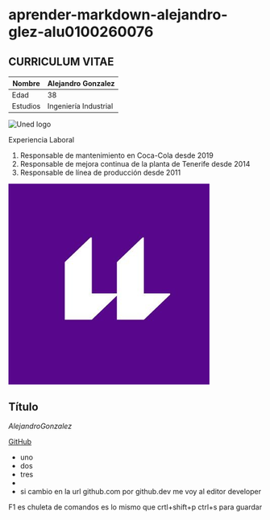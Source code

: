 # aprender-markdown-alejandro-glez-alu0100260076

## CURRICULUM VITAE

Nombre | Alejandro Gonzalez 
-------|--------
Edad | 38
Estudios | Ingeniería Industrial

![Uned logo](http://portal.uned.es/NUEVOWEB/IMAGENES/logo_uned.gif)

Experiencia Laboral
1. Responsable de mantenimiento en Coca-Cola desde 2019
2. Responsable de mejora continua de la planta de Tenerife desde 2014
3. Responsable de línea de producción desde 2011


![ULL Logo](logo-ull.jpg)


## Título
*AlejandroGonzalez*

[GitHub](http://github.com)

* uno
* dos
* tres
* 
* si cambio en la url github.com por github.dev me voy al editor developer


F1 es chuleta de comandos es lo mismo que crtl+shift+p
ctrl+s para guardar
